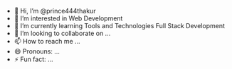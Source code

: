 - 👋 Hi, I’m @prince444thakur
- 👀 I’m interested in Web Development
- 🌱 I’m currently learning Tools and Technologies Full Stack Development
- 💞️ I’m looking to collaborate on ...
- 📫 How to reach me ...
- 😄 Pronouns: ...
- ⚡ Fun fact: ...

<!---
prince444thakur/prince444thakur is a ✨ special ✨ repository because its `README.md` (this file) appears on your GitHub profile.
You can click the Preview link to take a look at your changes.
--->
